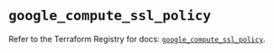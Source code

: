 # `google_compute_ssl_policy`

Refer to the Terraform Registry for docs: [`google_compute_ssl_policy`](https://registry.terraform.io/providers/hashicorp/google/5.31.1/docs/resources/compute_ssl_policy).
